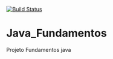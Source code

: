 [![Build Status](https://travis-ci.org/reload666/fundamentos_java.svg?branch=master)](https://travis-ci.org/reload666/fundamentos_java)
# Java_Fundamentos
Projeto Fundamentos java

